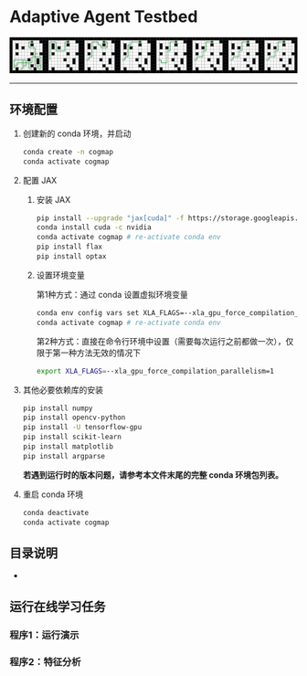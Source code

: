 # Adaptive Agent Testbed

![](./docs/5.png)

----

## 环境配置

1. 创建新的 conda 环境，并启动

   ```bash
   conda create -n cogmap
   conda activate cogmap
   ```

2. 配置 JAX

   1. 安装 JAX

      ```bash
      pip install --upgrade "jax[cuda]" -f https://storage.googleapis.com/jax-releases/jax_cuda_releases.html
      conda install cuda -c nvidia
      conda activate cogmap # re-activate conda env
      pip install flax
      pip install optax
      ```

   2. 设置环境变量

      第1种方式：通过 conda 设置虚拟环境变量

      ```bash
      conda env config vars set XLA_FLAGS=--xla_gpu_force_compilation_parallelism=1
      conda activate cogmap # re-activate conda env
      ```

      第2种方式：直接在命令行环境中设置（需要每次运行之前都做一次），仅限于第一种方法无效的情况下

      ```bash
      export XLA_FLAGS=--xla_gpu_force_compilation_parallelism=1
      ```

3. 其他必要依赖库的安装

   ```bash
   pip install numpy
   pip install opencv-python
   pip install -U tensorflow-gpu
   pip install scikit-learn
   pip install matplotlib
   pip install argparse
   ```

   **若遇到运行时的版本问题，请参考本文件末尾的完整 conda 环境包列表。**

4. 重启 conda 环境

   ```bash
   conda deactivate
   conda activate cogmap
   ```

## 目录说明

* 



## 运行在线学习任务



### 程序1：运行演示



### 程序2：特征分析































